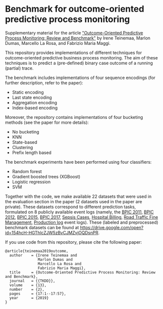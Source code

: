 # Benchmark for outcome-oriented predictive process monitoring
Supplementary material for the article ["Outcome-Oriented Predictive Process Monitoring: Review and Benchmark"](https://arxiv.org/abs/1707.06766) by Irene Teinemaa, Marlon Dumas, Marcello La Rosa, and Fabrizio Maria Maggi.

This repository provides implementations of different techniques for outcome-oriented predictive business process monitoring. The aim of these techniques is to predict a (pre-defined) binary case outcome of a running (partial) trace. 

The benchmark includes implementations of four sequence encodings (for further description, refer to the paper):

* Static encoding
* Last state encoding
* Aggregation encoding
* Index-based encoding

Moreover, the repository contains implementations of four bucketing methods (see the paper for more details):

* No bucketing
* KNN
* State-based
* Clustering
* Prefix length based

The benchmark experiments have been performed using four classifiers:

* Random forest
* Gradient boosted trees (XGBoost)
* Logistic regression
* SVM

Together with the code, we make available 22 datasets that were used in the evaluation section in the paper (2 datasets used in the paper are private). These datasets correspond to different prediction tasks, formulated on 8 publicly available event logs (namely, the [BPIC 2011](https://data.4tu.nl/repository/uuid:d9769f3d-0ab0-4fb8-803b-0d1120ffcf54), [BPIC 2012](https://data.4tu.nl/repository/uuid:3926db30-f712-4394-aebc-75976070e91f), [BPIC 2015](http://data.4tu.nl/repository/uuid:31a308ef-c844-48da-948c-305d167a0ec1), [BPIC 2017](http://data.4tu.nl/repository/uuid:5f3067df-f10b-45da-b98b-86ae4c7a310b), [Sepsis Cases](https://data.4tu.nl/repository/uuid:915d2bfb-7e84-49ad-a286-dc35f063a460), [Hospital Billing](https://data.4tu.nl/repository/uuid:76c46b83-c930-4798-a1c9-4be94dfeb741), [Road Traffic Fine Management](https://data.4tu.nl/repository/uuid:270fd440-1057-4fb9-89a9-b699b47990f5), [Production log](https://data.4tu.nl/repository/uuid:68726926-5ac5-4fab-b873-ee76ea412399) event logs). These (labeled and preprocessed) benchmark datasets can be found at https://drive.google.com/open?id=154hcH-HGThlcZJW5zBvCJMZvjOQDsnPR.

If you use code from this repository, please cite the following paper:

```
@article{teinemaa2019outcome,
  author    = {Irene Teinemaa and
               Marlon Dumas and
               Marcello La Rosa and
               Fabrizio Maria Maggi},
  title     = {Outcome-Oriented Predictive Process Monitoring: Review and Benchmark},
  journal   = {{TKDD}},
  volume    = {13},
  number    = {2},
  pages     = {17:1--17:57},
  year      = {2019}
}
```
